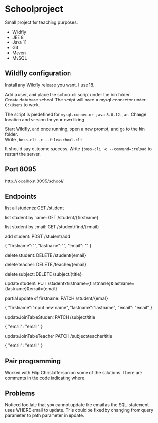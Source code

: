 # Schoolproject

Small project for teaching purposes.

* Wildfly
* JEE 8 
* Java 11
* Git
* Maven
* MySQL

## Wildfly configuration

Install any Wildfly release you want. I use 18.

Add a user, and place the school.cli script under the bin folder.<br>
Create database school. The script will need a mysql connector under `C:\Users`
to work. 

The script is predefined for `mysql.connector-java-8.0.12.jar`. Change location and version for your own liking.

Start Wildfly, and once running, open a new prompt, and go to the bin folder.<br>
Write `jboss-cli -c --file=school.cli`

It should say outcome success. Write `jboss-cli -c --command=:reload` to restart the server.


## Port 8095
http://localhost:8095/school/

## Endpoints
 
list all students:
GET /student

list student by name:
GET /student/{firstname}

list student by email:
GET /student/find/{email}

add student:
POST /student/add

{
	"firstname":"", 
	"lastname":"",
	"email": ""
}

delete student:
DELETE /student/{email}

delete teacher:
DELETE /teacher/{email}

delete subject:
DELETE /subject/{title}

update student:
PUT /student?firstname={firstname}&lastname={lastname}&email={email}

partial update of firstname:
PATCH /student/{email}

{
	"firstname":"input new name", 
	"lastname":"lastname",
	"email": "email"
}

updateJoinTableStudent
PATCH /subject/title

{
	"email": "email"
}


updateJoinTableTeacher
PATCH /subject/teacher/title

{
	"email": "email"
}



## Pair programming
Worked with Filip Christofferson on some of the solutions.
There are comments in the code indicating where.

## Problems
Noticed too late that you cannot update the email as the SQL-statement uses WHERE email to update.
This could be fixed by changing from query parameter to path parameter in update.


